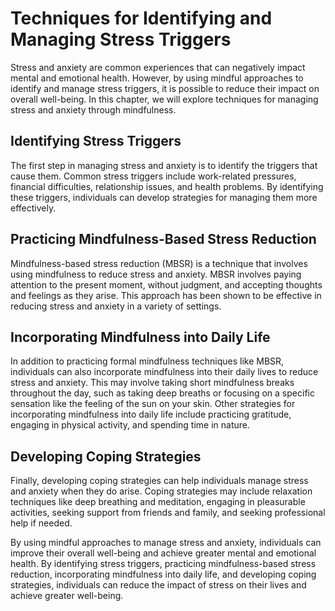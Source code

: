 Techniques for Identifying and Managing Stress Triggers
=======================================================================================================================

Stress and anxiety are common experiences that can negatively impact mental and emotional health. However, by using mindful approaches to identify and manage stress triggers, it is possible to reduce their impact on overall well-being. In this chapter, we will explore techniques for managing stress and anxiety through mindfulness.

Identifying Stress Triggers
---------------------------

The first step in managing stress and anxiety is to identify the triggers that cause them. Common stress triggers include work-related pressures, financial difficulties, relationship issues, and health problems. By identifying these triggers, individuals can develop strategies for managing them more effectively.

Practicing Mindfulness-Based Stress Reduction
---------------------------------------------

Mindfulness-based stress reduction (MBSR) is a technique that involves using mindfulness to reduce stress and anxiety. MBSR involves paying attention to the present moment, without judgment, and accepting thoughts and feelings as they arise. This approach has been shown to be effective in reducing stress and anxiety in a variety of settings.

Incorporating Mindfulness into Daily Life
-----------------------------------------

In addition to practicing formal mindfulness techniques like MBSR, individuals can also incorporate mindfulness into their daily lives to reduce stress and anxiety. This may involve taking short mindfulness breaks throughout the day, such as taking deep breaths or focusing on a specific sensation like the feeling of the sun on your skin. Other strategies for incorporating mindfulness into daily life include practicing gratitude, engaging in physical activity, and spending time in nature.

Developing Coping Strategies
----------------------------

Finally, developing coping strategies can help individuals manage stress and anxiety when they do arise. Coping strategies may include relaxation techniques like deep breathing and meditation, engaging in pleasurable activities, seeking support from friends and family, and seeking professional help if needed.

By using mindful approaches to manage stress and anxiety, individuals can improve their overall well-being and achieve greater mental and emotional health. By identifying stress triggers, practicing mindfulness-based stress reduction, incorporating mindfulness into daily life, and developing coping strategies, individuals can reduce the impact of stress on their lives and achieve greater well-being.
